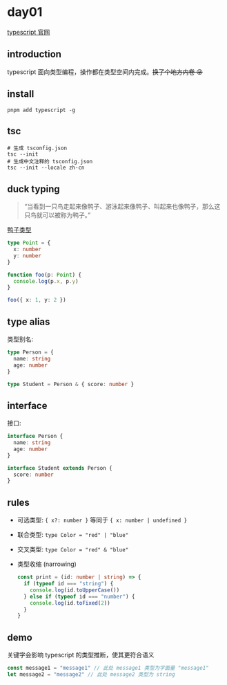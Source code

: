 # day01

[typescript 官网](https://www.typescriptlang.org/)

## introduction

typescript 面向类型编程，操作都在类型空间内完成。~~换了个地方内卷 😝~~

## install

```shell
pnpm add typescript -g
```

## tsc

```shell
# 生成 tsconfig.json
tsc --init
# 生成中文注释的 tsconfig.json
tsc --init --locale zh-cn
```

## duck typing

> “当看到一只鸟走起来像鸭子、游泳起来像鸭子、叫起来也像鸭子，那么这只鸟就可以被称为鸭子。”

[鸭子类型](https://baike.baidu.com/item/%E9%B8%AD%E5%AD%90%E7%B1%BB%E5%9E%8B/10845665?fr=aladdin)

```typescript
type Point = {
  x: number
  y: number
}

function foo(p: Point) {
  console.log(p.x, p.y)
}

foo({ x: 1, y: 2 })
```

## type alias

类型别名:

```typescript
type Person = {
  name: string
  age: number
}

type Student = Person & { score: number }
```

## interface

接口:

```typescript
interface Person {
  name: string
  age: number
}

interface Student extends Person {
  score: number
}
```

## rules

- 可选类型: `{ x?: number }` 等同于 `{ x: number | undefined }`
- 联合类型: `type Color = "red" | "blue"`
- 交叉类型: `type Color = "red" & "blue"`
- 类型收缩 (narrowing)

  ```typescript
  const print = (id: number | string) => {
    if (typeof id === "string") {
      console.log(id.toUpperCase())
    } else if (typeof id === "number") {
      console.log(id.toFixed(2))
    }
  }
  ```

## demo

关键字会影响 typescript 的类型推断，使其更符合语义

```typescript
const message1 = "message1" // 此处 message1 类型为字面量 "message1"
let message2 = "message2" // 此处 message2 类型为 string
```
